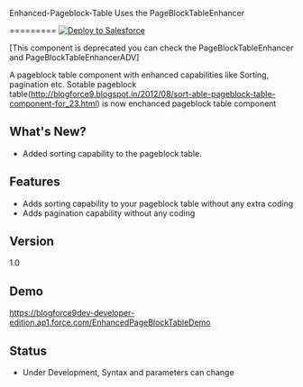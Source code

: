  Enhanced-Pageblock-Table Uses the PageBlockTableEnhancer 
 
=========
<a href="https://githubsfdeploy.herokuapp.com?owner=avinava&repo=Enhanced-Visualforce-Pageblock-Table-Component">
  <img alt="Deploy to Salesforce"
       src="https://raw.githubusercontent.com/afawcett/githubsfdeploy/master/src/main/webapp/resources/img/deploy.png">
</a>

[This component is deprecated you can check the PageBlockTableEnhancer and PageBlockTableEnhancerADV]

A pageblock table component with enhanced capabilities like Sorting, pagination etc.
Sotable pageblock table(http://blogforce9.blogspot.in/2012/08/sort-able-pageblock-table-component-for_23.html) is now enchanced pageblock table component

What's New?
-
- Added sorting capability to the pageblock table.

Features
- 
 * Adds sorting capability to your pageblock table without any extra coding
 * Adds pagination capability without any coding


Version
-
1.0

Demo
-
https://blogforce9dev-developer-edition.ap1.force.com/EnhancedPageBlockTableDemo

Status
-
 - Under Development, Syntax and parameters can change
  
    
